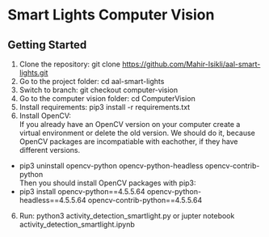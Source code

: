 # Smart Lights Computer Vision
## Getting Started
1. Clone the repository: git clone https://github.com/Mahir-Isikli/aal-smart-lights.git
2. Go to the project folder: cd aal-smart-lights
3. Switch to branch: git checkout computer-vision
4. Go to the computer vision folder: cd ComputerVision
5. Install requirements: pip3 install -r requirements.txt
6. Install OpenCV:
<br/>If you already have an OpenCV version on your computer create a virtual environment or delete the old version.
We should do it, because OpenCV packages are incompatiable with eachother, if they have different versions.
- pip3 uninstall opencv-python opencv-python-headless opencv-contrib-python
<br/>Then you should install OpenCV packages with pip3:
- pip3 install opencv-python==4.5.5.64 opencv-python-headless==4.5.5.64 opencv-contrib-python==4.5.5.64
6. Run: python3 activity_detection_smartlight.py or jupter notebook activity_detection_smartlight.ipynb
